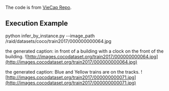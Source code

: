 The code is from [VieCap Repo](https://github.com/FeiElysia/ViECap/blob/main/infer_by_instance.py).



## Execution Example


python infer_by_instance.py --image_path /raid/datasets/coco/train2017/000000000064.jpg

the generated caption:  in front of a building with a clock on the front of the building.
![http://images.cocodataset.org/train2017/000000000064.jpg](http://images.cocodataset.org/train2017/000000000064.jpg)


the generated caption:  Blue and Yellow trains are on the tracks.
![http://images.cocodataset.org/train2017/000000000071.jpg](http://images.cocodataset.org/train2017/000000000071.jpg)